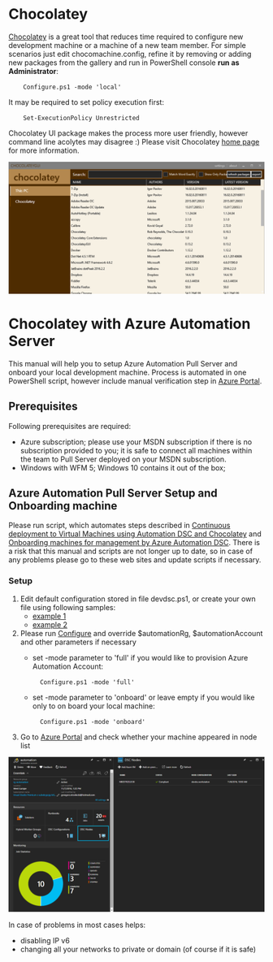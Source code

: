 # Chocolatey #

[Chocolatey][9] is a great tool that reduces time required to configure new development machine or a machine of 
a new team member. For simple scenarios just edit chocomachine.config, refine it by removing or adding new 
packages from the gallery and run in PowerShell console **run as Administrator**:

        Configure.ps1 -mode 'local' 

It may be required to set policy execution first:

        Set-ExecutionPolicy Unrestricted 

Chocolatey UI package makes the process more user friendly, however command line acolytes may disagree :) 
Please visit Chocolatey [home page][9] for more information.

![Choco GUI](https://github.com/ObjectivityLtd/MACK/blob/master/images/ChocoGUI.PNG)

# Chocolatey with Azure Automation Server #

This manual will help you to setup Azure Automation Pull Server and onboard your local development machine. 
Process is automated in one PowerShell script, however include manual verification step in [Azure Portal][8].

## Prerequisites ##
Following prerequisites are required:
* Azure subscription; please use your MSDN subscription if there is no subscription provided to you; 
it is safe to connect all machines within the team to Pull Server deployed on your MSDN subscription.
* Windows with WFM 5; Windows 10 contains it out of the box;

## Azure Automation Pull Server Setup and Onboarding machine ##
Please run script, which automates steps described in [Continuous deployment to Virtual Machines using Automation DSC and Chocolatey][1] and [Onboarding machines for management by Azure Automation DSC][2].
There is a risk that this manual and scripts are not longer up to date, so in case of any problems please go to these web sites and update scripts if necessary.
### Setup ###
1. Edit default configuration stored in file devdsc.ps1, or create your own file using following samples:
    * [example 1][1]
    * [example 2][5] 
2. Please run [Configure][7] and override $automationRg, $automationAccount and other parameters if necessary
    * set -mode parameter to 'full' if you would like to provision Azure Automation Account:

            Configure.ps1 -mode 'full'

    * set -mode parameter to 'onboard' or leave empty if you would like only to on board your local machine:
    
            Configure.ps1 -mode 'onboard'

3. Go to [Azure Portal][8] and check whether your machine appeared in node list

![Azure Automation Pull Server Node](https://github.com/ObjectivityLtd/MACK/blob/master/images/AzureAutomationPullServerNode.PNG)

In case of problems in most cases helps:
* disabling IP v6
* changing all your networks to private or domain (of course if it is safe)


[1]: https://azure.microsoft.com/en-us/documentation/articles/automation-dsc-cd-chocolatey/
[2]: https://azure.microsoft.com/en-us/documentation/articles/automation-dsc-onboarding/#physicalvirtual-windows-machines-on-premises-or-in-a-cloud-other-than-azureaws
[3]: https://www.powershellgallery.com/packages/cChoco/2.2.0.79
[4]: https://www.powershellgallery.com/packages/cChoco/2.2.0.79/DeployItemToAzureAutomation?itemType=PSModule
[5]: https://github.com/PowerShellOrg/cChoco/blob/master/ExampleConfig.ps1
[6]: devdsc.ps1
[7]: Configure.ps1
[8]: https://portal.azure.com
[9]: https://chocolatey.org/

